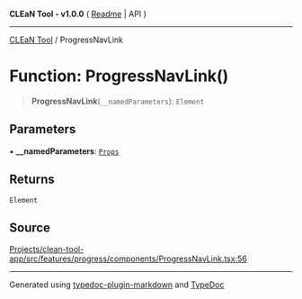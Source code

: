 **CLEaN Tool - v1.0.0** ( [Readme](../README.md) \| API )

***

[CLEaN Tool](../exports.md) / ProgressNavLink

# Function: ProgressNavLink()

> **ProgressNavLink**(`__namedParameters`): `Element`

## Parameters

▪ **\_\_namedParameters**: [`Props`](../interfaces/Props.md)

## Returns

`Element`

## Source

[Projects/clean-tool-app/src/features/progress/components/ProgressNavLink.tsx:56](https://github.com/yuckyh/clean-tool-app/)

***

Generated using [typedoc-plugin-markdown](https://www.npmjs.com/package/typedoc-plugin-markdown) and [TypeDoc](https://typedoc.org/)
